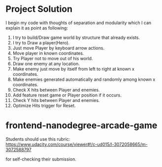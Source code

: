 # Project Solution

I begin my code with thoughts of separation and modularity which I can explain it as point as following:

1. I try to build/Draw game world by structure that already exists.
2. I try to Draw a player(Hero).
3. Just move Player by keyboard arrow actions.
4. Move player in known coordinates.
5. Try Player not to move out of his world.
6. Draw one enemy at any location.
7. Make enemy just move by itself from left to right at known x coordinates.
8. Make enemies generated automatically and randomly among known x coordinates.
9. Check X hits between Player and enemies.
10. Add feature reset game or Player position if it occurs.
11. Check Y hits between Player and enemies.
12. Optimize Hits trigger for Reset.

frontend-nanodegree-arcade-game
===============================

Students should use this rubric: https://www.udacity.com/course/viewer#!/c-ud015/l-3072058665/m-3072588797

for self-checking their submission.
